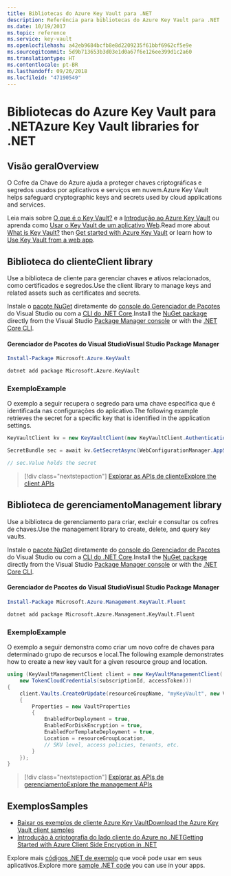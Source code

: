 ```yaml
---
title: Bibliotecas do Azure Key Vault para .NET
description: Referência para bibliotecas do Azure Key Vault para .NET
ms.date: 10/19/2017
ms.topic: reference
ms.service: key-vault
ms.openlocfilehash: a42eb9684bcfb8e8d2209235f61bbf6962cf5e9e
ms.sourcegitcommit: 5d9b713653b3d03e1d0a67f6e126ee399d1c2a60
ms.translationtype: HT
ms.contentlocale: pt-BR
ms.lasthandoff: 09/26/2018
ms.locfileid: "47190549"
---
```

# <a name="azure-key-vault-libraries-for-net"></a><span data-ttu-id="c2bab-103">Bibliotecas do Azure Key Vault para .NET</span><span class="sxs-lookup"><span data-stu-id="c2bab-103">Azure Key Vault libraries for .NET</span></span>

## <a name="overview"></a><span data-ttu-id="c2bab-104">Visão geral</span><span class="sxs-lookup"><span data-stu-id="c2bab-104">Overview</span></span>

<span data-ttu-id="c2bab-105">O Cofre da Chave do Azure ajuda a proteger chaves criptográficas e segredos usados por aplicativos e serviços em nuvem.</span><span class="sxs-lookup"><span data-stu-id="c2bab-105">Azure Key Vault helps safeguard cryptographic keys and secrets used by cloud applications and services.</span></span>

<span data-ttu-id="c2bab-106">Leia mais sobre [O que é o Key Vault?](/azure/key-vault/key-vault-whatis) e a [Introdução ao Azure Key Vault](/azure/key-vault/key-vault-get-started) ou aprenda como [Usar o Key Vault de um aplicativo Web](/azure/key-vault/key-vault-use-from-web-application).</span><span class="sxs-lookup"><span data-stu-id="c2bab-106">Read more about [What is Key Vault?](/azure/key-vault/key-vault-whatis) then [Get started with Azure Key Vault](/azure/key-vault/key-vault-get-started) or learn how to [Use Key Vault from a web app](/azure/key-vault/key-vault-use-from-web-application).</span></span>

## <a name="client-library"></a><span data-ttu-id="c2bab-107">Biblioteca do cliente</span><span class="sxs-lookup"><span data-stu-id="c2bab-107">Client library</span></span>

<span data-ttu-id="c2bab-108">Use a biblioteca de cliente para gerenciar chaves e ativos relacionados, como certificados e segredos.</span><span class="sxs-lookup"><span data-stu-id="c2bab-108">Use the client library to manage keys and related assets such as certificates and secrets.</span></span>

<span data-ttu-id="c2bab-109">Instale o [pacote NuGet](https://www.nuget.org/packages/Microsoft.Azure.KeyVault) diretamente do [console do Gerenciador de Pacotes][PackageManager] do Visual Studio ou com a [CLI do .NET Core][DotNetCLI].</span><span class="sxs-lookup"><span data-stu-id="c2bab-109">Install the [NuGet package](https://www.nuget.org/packages/Microsoft.Azure.KeyVault) directly from the Visual Studio [Package Manager console][PackageManager] or with the [.NET Core CLI][DotNetCLI].</span></span>

#### <a name="visual-studio-package-manager"></a><span data-ttu-id="c2bab-110">Gerenciador de Pacotes do Visual Studio</span><span class="sxs-lookup"><span data-stu-id="c2bab-110">Visual Studio Package Manager</span></span>

```powershell
Install-Package Microsoft.Azure.KeyVault
```

```bash
dotnet add package Microsoft.Azure.KeyVault
```

### <a name="example"></a><span data-ttu-id="c2bab-111">Exemplo</span><span class="sxs-lookup"><span data-stu-id="c2bab-111">Example</span></span>

<span data-ttu-id="c2bab-112">O exemplo a seguir recupera o segredo para uma chave específica que é identificada nas configurações do aplicativo.</span><span class="sxs-lookup"><span data-stu-id="c2bab-112">The following example retrieves the secret for a specific key that is identified in the application settings.</span></span>

```csharp
KeyVaultClient kv = new KeyVaultClient(new KeyVaultClient.AuthenticationCallback(securityToken));

SecretBundle sec = await kv.GetSecretAsync(WebConfigurationManager.AppSettings["SecretUri"]);

// sec.Value holds the secret
```

> [!div class="nextstepaction"]
> [<span data-ttu-id="c2bab-113">Explorar as APIs de cliente</span><span class="sxs-lookup"><span data-stu-id="c2bab-113">Explore the client APIs</span></span>](/dotnet/api/overview/azure/keyvault/client)

## <a name="management-library"></a><span data-ttu-id="c2bab-114">Biblioteca de gerenciamento</span><span class="sxs-lookup"><span data-stu-id="c2bab-114">Management library</span></span>

<span data-ttu-id="c2bab-115">Use a biblioteca de gerenciamento para criar, excluir e consultar os cofres de chaves.</span><span class="sxs-lookup"><span data-stu-id="c2bab-115">Use the management library to create, delete, and query key vaults.</span></span>

<span data-ttu-id="c2bab-116">Instale o [pacote NuGet](https://www.nuget.org/packages/Microsoft.Azure.Management.KeyVault.Fluent) diretamente do [console do Gerenciador de Pacotes][PackageManager] do Visual Studio ou com a [CLI do .NET Core][DotNetCLI].</span><span class="sxs-lookup"><span data-stu-id="c2bab-116">Install the [NuGet package](https://www.nuget.org/packages/Microsoft.Azure.Management.KeyVault.Fluent) directly from the Visual Studio [Package Manager console][PackageManager] or with the [.NET Core CLI][DotNetCLI].</span></span>

#### <a name="visual-studio-package-manager"></a><span data-ttu-id="c2bab-117">Gerenciador de Pacotes do Visual Studio</span><span class="sxs-lookup"><span data-stu-id="c2bab-117">Visual Studio Package Manager</span></span>

```powershell
Install-Package Microsoft.Azure.Management.KeyVault.Fluent
```

```bash
dotnet add package Microsoft.Azure.Management.KeyVault.Fluent
```

### <a name="example"></a><span data-ttu-id="c2bab-118">Exemplo</span><span class="sxs-lookup"><span data-stu-id="c2bab-118">Example</span></span>

<span data-ttu-id="c2bab-119">O exemplo a seguir demonstra como criar um novo cofre de chaves para determinado grupo de recursos e local.</span><span class="sxs-lookup"><span data-stu-id="c2bab-119">The following example demonstrates how to create a new key vault for a given resource group and location.</span></span>

```csharp
using (KeyVaultManagementClient client = new KeyVaultManagementClient(
    new TokenCloudCredentials(subscriptionId, accessToken)))
{
    client.Vaults.CreateOrUpdate(resourceGroupName, "myKeyVault", new VaultCreateOrUpdateParameters
    {
        Properties = new VaultProperties
        {
            EnabledForDeployment = true,
            EnabledForDiskEncryption = true,
            EnabledForTemplateDeployment = true,
            Location = resourceGroupLocation,
            // SKU level, access policies, tenants, etc.
        }
    });
}
```

> [!div class="nextstepaction"]
> [<span data-ttu-id="c2bab-120">Explorar as APIs de gerenciamento</span><span class="sxs-lookup"><span data-stu-id="c2bab-120">Explore the management APIs</span></span>](/dotnet/api/overview/azure/keyvault/management)

## <a name="samples"></a><span data-ttu-id="c2bab-121">Exemplos</span><span class="sxs-lookup"><span data-stu-id="c2bab-121">Samples</span></span>

* [<span data-ttu-id="c2bab-122">Baixar os exemplos de cliente Azure Key Vault</span><span class="sxs-lookup"><span data-stu-id="c2bab-122">Download the Azure Key Vault client samples</span></span>](https://www.microsoft.com/download/details.aspx?id=45343)
* [<span data-ttu-id="c2bab-123">Introdução à criptografia do lado cliente do Azure no .NET</span><span class="sxs-lookup"><span data-stu-id="c2bab-123">Getting Started with Azure Client Side Encryption in .NET</span></span>](https://azure.microsoft.com/resources/samples/storage-dotnet-client-side-encryption/)


<span data-ttu-id="c2bab-124">Explore mais [códigos .NET de exemplo](https://azure.microsoft.com/resources/samples/?platform=dotnet) que você pode usar em seus aplicativos.</span><span class="sxs-lookup"><span data-stu-id="c2bab-124">Explore more [sample .NET code](https://azure.microsoft.com/resources/samples/?platform=dotnet) you can use in your apps.</span></span>

[PackageManager]: https://docs.microsoft.com/nuget/tools/package-manager-console
[DotNetCLI]: https://docs.microsoft.com/dotnet/core/tools/dotnet-add-package

